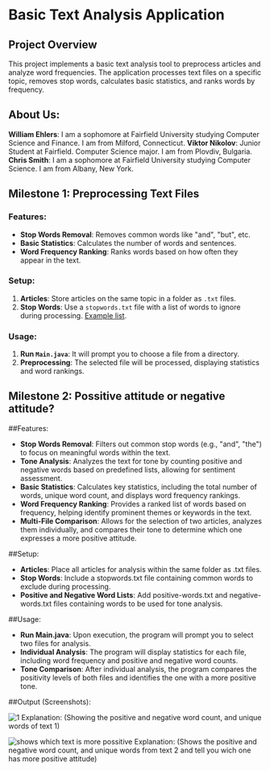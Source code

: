 # Basic Text Analysis Application

## Project Overview
This project implements a basic text analysis tool to preprocess articles and analyze word frequencies. The application processes text files on a specific topic, removes stop words, calculates basic statistics, and ranks words by frequency.

## About Us:
**William Ehlers**: I am a sophomore at Fairfield University studying Computer Science and Finance. I am from Milford, Connecticut. 
**Viktor Nikolov**: Junior Student at Fairfield. Computer Science major. 
I am from Plovdiv, Bulgaria. 
**Chris Smith**: I am a sophomore at Fairfield University studying Computer Science. I am from Albany, New York.


## Milestone 1: Preprocessing Text Files

### Features:
- **Stop Words Removal**: Removes common words like "and", "but", etc.
- **Basic Statistics**: Calculates the number of words and sentences.
- **Word Frequency Ranking**: Ranks words based on how often they appear in the text.

### Setup:
1. **Articles**: Store articles on the same topic in a folder as `.txt` files.
2. **Stop Words**: Use a `stopwords.txt` file with a list of words to ignore during processing. [Example list](https://en.wikipedia.org/wiki/Stop_words).

### Usage:
1. **Run `Main.java`**: It will prompt you to choose a file from a directory.
2. **Preprocessing**: The selected file will be processed, displaying statistics and word rankings.

## Milestone 2: Possitive attitude or negative attitude? 

##Features:
- **Stop Words Removal**: Filters out common stop words (e.g., "and", "the") to focus on meaningful words within the text.
- **Tone Analysis**: Analyzes the text for tone by counting positive and negative words based on predefined lists, allowing for sentiment assessment.
- **Basic Statistics**: Calculates key statistics, including the total number of words, unique word count, and displays word frequency rankings.
- **Word Frequency Ranking**: Provides a ranked list of words based on frequency, helping identify prominent themes or keywords in the text.
- **Multi-File Comparison**: Allows for the selection of two articles, analyzes them individually, and compares their tone to determine which one expresses a more positive attitude.

##Setup:
- **Articles**: Place all articles for analysis within the same folder as .txt files.
- **Stop Words**: Include a stopwords.txt file containing common words to exclude during processing.
- **Positive and Negative Word Lists**: Add positive-words.txt and negative-words.txt files containing words to be used for tone analysis.

##Usage:
- **Run Main.java**: Upon execution, the program will prompt you to select two files for analysis.
- **Individual Analysis**: The program will display statistics for each file, including word frequency and positive and negative word counts.
- **Tone Comparison**: After individual analysis, the program compares the positivity levels of both files and identifies the one with a more positive tone.

##Output (Screenshots):


![1](https://github.com/user-attachments/assets/d42691ab-ad55-4151-ae64-a042558f37c2) 
Explanation: (Showing the positive and negative word count, and unique words of text 1)

![shows which text is more possitive](https://github.com/user-attachments/assets/6bb35960-662c-4b92-8dd0-5fa71e349dea)
Explanation: (Shows the positive and negative word count, and unique words from text 2 and tell you wich one has more positive attitude) 
